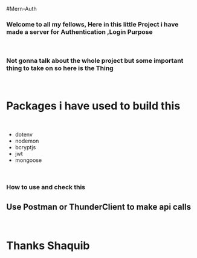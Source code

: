 #Mern-Auth 
<br/>

<h3>Welcome to all my fellows, Here in this little Project i have made a server for Authentication ,Login Purpose</h3>
<br/>
<h3>Not gonna talk about the whole project but some important thing to take on so here is the Thing </h3>
<br/>

<h1>Packages i have used to build this </h1>
<br/>

<ul>
  <li>dotenv</li>
   <li>nodemon</li> 
  <li>bcryptjs</li> 
  <li>jwt</li>
  <li>mongoose</li>
</ul>
<br/>

<h3>How to use and check this </h3>

<h2>Use Postman or ThunderClient to make api calls </h2>

<br/>

<h1>Thanks Shaquib </h1>
